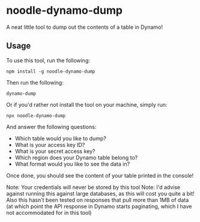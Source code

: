 # noodle-dynamo-dump

A neat little tool to dump out the contents of a table in Dynamo!

## Usage

To use this tool, run the following:

```
npm install -g noodle-dynamo-dump
```

Then run the following:

```
dynamo-dump
```

Or if you'd rather not install the tool on your machine, simply run:

```
npx noodle-dynamo-dump
```

And answer the following questions:

- Which table would you like to dump?
- What is your access key ID?
- What is your secret access key?
- Which region does your Dynamo table belong to?
- What format would you like to see the data in?

Once done, you should see the content of your table printed in the console!

Note: Your credentials will never be stored by this tool
Note: I'd advise against running this against large databases, as this will cost you quite a bit! Also this hasn't been tested on responses that pull more than 1MB of data (at which point the API response in Dynamo starts paginating, which I have not accommodated for in this tool)
